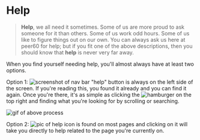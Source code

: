 # Help

>**Help**, we all need it sometimes. Some of us are more proud to ask someone for it than others. Some of us work odd hours. Some of us like to figure things out on our own. You can always ask us here at peer60 for help; but if you fit one of the above descriptions, then you should know that **help** is never very far away.

 When you find yourself needing help, you'll almost always have at least two options.

Option 1: ![screenshot of nav bar "help" button](placeholder.jpg) is always on the left side of the screen. If you're reading this, you found it already and you can find it again. Once you're there, it's as simple as clicking the ![hamburger](hamburger_menu.jpg) on the top right and finding what you're looking for by scrolling or searching.

![gif of above process](process.gif)

Option 2: ![pic of help icon](help.jpg) is found on most pages and clicking on it will take you directly to help related to the page you're currently on. 




